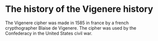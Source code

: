 # The history of the Vigenere history 

The Vigenere cipher was made in 1585 in france by a french crypthographer Blaise de Vigenere.
The cipher was used by the Confederacy in the United States civil war. 
